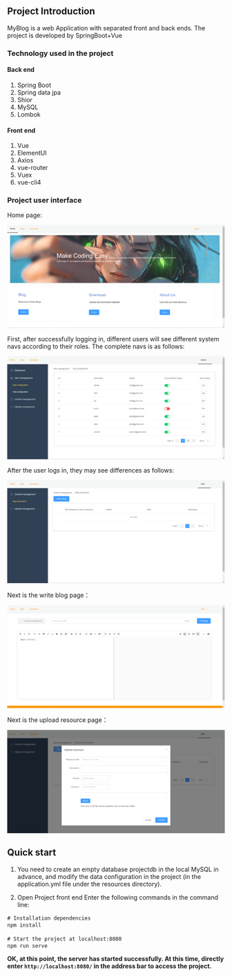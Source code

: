 ## Project Introduction

MyBlog is a web Application with separated front and back ends. The project is developed by SpringBoot+Vue


### Technology used in the project

#### Back end

1. Spring Boot
2. Spring data jpa
3. Shior
4. MySQL
5. Lombok

#### Front end

1. Vue
2. ElementUI
3. Axios
4. vue-router
5. Vuex
7. vue-cli4

### Project user interface
 
Home page:

![Home](https://github.com/ZoeNezuko/Image/blob/master/img/homepage.png)


First, after successfully logging in, different users will see different system navs according to their roles. The complete navs is as follows:

![Admin](https://github.com/ZoeNezuko/Image/blob/master/img/AdminCanSee.png)


After the user logs in, they may see differences as follows:

![User](https://github.com/ZoeNezuko/Image/blob/master/img/UserCanSee.png)


Next is the write blog page：

![Blog](https://github.com/ZoeNezuko/Image/blob/master/img/WriteBlogMd.png)


Next is the upload resource page：

![p281](https://github.com/ZoeNezuko/Image/blob/master/img/UploadedResources.png)

## Quick start

1. You need to create an empty database projectdb in the local MySQL in advance, and modify the data configuration in the project (in the application.yml file under the resources directory).

2. Open Project front end Enter the following commands in the command line:

```
# Installation dependencies
npm install

# Start the project at localhost:8080
npm run serve

```
**OK, at this point, the server has started successfully. At this time, directly enter `http://localhost:8080/` in the address bar to access the project.**
